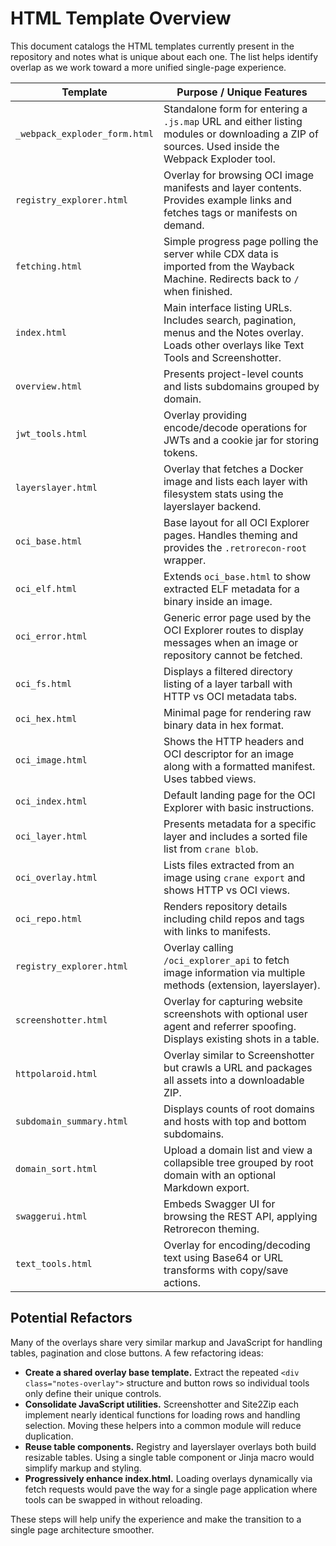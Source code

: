 # HTML Template Overview

This document catalogs the HTML templates currently present in the repository and notes what is unique about each one. The list helps identify overlap as we work toward a more unified single-page experience.

| Template | Purpose / Unique Features |
|---------|---------------------------|
| `_webpack_exploder_form.html` | Standalone form for entering a `.js.map` URL and either listing modules or downloading a ZIP of sources. Used inside the Webpack Exploder tool. |
| `registry_explorer.html` | Overlay for browsing OCI image manifests and layer contents. Provides example links and fetches tags or manifests on demand. |
| `fetching.html` | Simple progress page polling the server while CDX data is imported from the Wayback Machine. Redirects back to `/` when finished. |
| `index.html` | Main interface listing URLs. Includes search, pagination, menus and the Notes overlay. Loads other overlays like Text Tools and Screenshotter. |
| `overview.html` | Presents project-level counts and lists subdomains grouped by domain. |
| `jwt_tools.html` | Overlay providing encode/decode operations for JWTs and a cookie jar for storing tokens. |
| `layerslayer.html` | Overlay that fetches a Docker image and lists each layer with filesystem stats using the layerslayer backend. |
| `oci_base.html` | Base layout for all OCI Explorer pages. Handles theming and provides the `.retrorecon-root` wrapper. |
| `oci_elf.html` | Extends `oci_base.html` to show extracted ELF metadata for a binary inside an image. |
| `oci_error.html` | Generic error page used by the OCI Explorer routes to display messages when an image or repository cannot be fetched. |
| `oci_fs.html` | Displays a filtered directory listing of a layer tarball with HTTP vs OCI metadata tabs. |
| `oci_hex.html` | Minimal page for rendering raw binary data in hex format. |
| `oci_image.html` | Shows the HTTP headers and OCI descriptor for an image along with a formatted manifest. Uses tabbed views. |
| `oci_index.html` | Default landing page for the OCI Explorer with basic instructions. |
| `oci_layer.html` | Presents metadata for a specific layer and includes a sorted file list from `crane blob`. |
| `oci_overlay.html` | Lists files extracted from an image using `crane export` and shows HTTP vs OCI views. |
| `oci_repo.html` | Renders repository details including child repos and tags with links to manifests. |
| `registry_explorer.html` | Overlay calling `/oci_explorer_api` to fetch image information via multiple methods (extension, layerslayer). |
| `screenshotter.html` | Overlay for capturing website screenshots with optional user agent and referrer spoofing. Displays existing shots in a table. |
| `httpolaroid.html` | Overlay similar to Screenshotter but crawls a URL and packages all assets into a downloadable ZIP. |
| `subdomain_summary.html` | Displays counts of root domains and hosts with top and bottom subdomains. |
| `domain_sort.html` | Upload a domain list and view a collapsible tree grouped by root domain with an optional Markdown export. |
| `swaggerui.html` | Embeds Swagger UI for browsing the REST API, applying Retrorecon theming. |
| `text_tools.html` | Overlay for encoding/decoding text using Base64 or URL transforms with copy/save actions. |

## Potential Refactors

Many of the overlays share very similar markup and JavaScript for handling tables, pagination and close buttons. A few refactoring ideas:

- **Create a shared overlay base template.** Extract the repeated `<div class="notes-overlay">` structure and button rows so individual tools only define their unique controls.
- **Consolidate JavaScript utilities.** Screenshotter and Site2Zip each implement nearly identical functions for loading rows and handling selection. Moving these helpers into a common module will reduce duplication.
- **Reuse table components.** Registry and layerslayer overlays both build resizable tables. Using a single table component or Jinja macro would simplify markup and styling.
- **Progressively enhance index.html.** Loading overlays dynamically via fetch requests would pave the way for a single page application where tools can be swapped in without reloading.

These steps will help unify the experience and make the transition to a single page architecture smoother.

